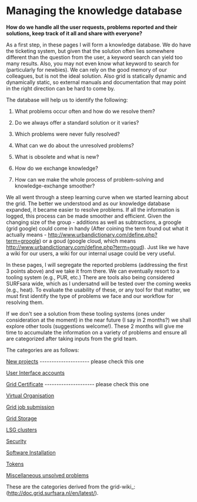 # Managing the knowledge database

**How do we handle all the user requests, problems reported and their solutions, keep track of it all and share with everyone?**

As a first step, in these pages I will form a knowledge database. We do have the ticketing system, but given that the solution often lies somewhere different than the question from the user, a keyword search can yield too many results. Also, you may not even know what keyword to search for (particularly for newbies). We can rely on the good memory of our colleagues, but is not the ideal solution. Also grid is statically dynamic and dynamically static, so external manuals and documentation that may point in the right direction can be hard to come by. 

The database will help us to identify the following:

1. What problems occur often and how do we resolve them?

2. Do we always offer a standard solution or it varies?

3. Which problems were never fully resolved?

4. What can we do about the unresolved problems?

5. What is obsolete and what is new?

6. How do we exchange knowledge?

7. How can we make the whole process of problem-solving and knowledge-exchange smoother?

We all went through a steep learning curve when we started learning about the grid. The better we understood and as our knowledge database
expanded, it became easier to resolve problems. If all the information is logged, this process can be made smoother and efficient. 
Given the changing size of the group - additions as well as subtractions, a groogle (grid google) could come in handy 
(After coining the term found out what it actually means - http://www.urbandictionary.com/define.php?term=groogle) or a goud (google cloud, which means http://www.urbandictionary.com/define.php?term=goud). Just like we have a wiki for our users, a wiki for our internal usage could be very useful.

In these pages, I will segregate the reported problems (addressing the first 3 points above) and we take it from there. We can eventually resort
to a tooling system (e.g., PUR, etc.) There are tools also being considered SURFsara wide, which as I undersatnd will be tested over the coming weeks (e.g., heat). To evaluate the usability of these, or any tool for that matter, we must first identify the type of problems we face and our workflow for resolving them. 

If we don't see a solution from these tooling systems (ones under consideration at the moment) in the near future (I say in 2 months?) we shall explore other tools (suggestions welcome!). These 2 months will give me time to accumulate the information on a variety of problems and ensure all are categorized after taking inputs from the grid team.

The categories are as follows:

[New projects](https://github.com/maithili-k/knowledge-management/blob/master/categories/new-projects.rst) --------------------- please check this one

[User Interface accounts](https://github.com/maithili-k/knowledge-management/blob/master/categories/User-Interface-accounts.rst)
  
[Grid Certificate](https://github.com/maithili-k/knowledge-management/blob/master/categories/Grid-Certificate.rst) --------------------- please check this one
  
[Virtual Organisation](https://github.com/maithili-k/knowledge-management/blob/master/categories/Virtual-Organisation.rst)
  
[Grid job submission](https://github.com/maithili-k/knowledge-management/blob/master/categories/grid-jobs.rst)
  
[Grid Storage](https://github.com/maithili-k/knowledge-management/blob/master/categories/Grid-storage.rst)
  
[LSG clusters](https://github.com/maithili-k/knowledge-management/blob/master/categories/LSG-clusters.rst)
  
[Security](https://github.com/maithili-k/knowledge-management/blob/master/categories/security.rst)

[Software Installation](https://github.com/maithili-k/knowledge-management/blob/master/categories/software.rst)

[Tokens](https://github.com/maithili-k/knowledge-management/blob/master/categories/tokens.rst)

[Miscellaneous unsolved problems](https://github.com/maithili-k/knowledge-management/blob/master/categories/unsolved.rst)


These are the categories derived from the grid-wiki_:(http://doc.grid.surfsara.nl/en/latest/). 
